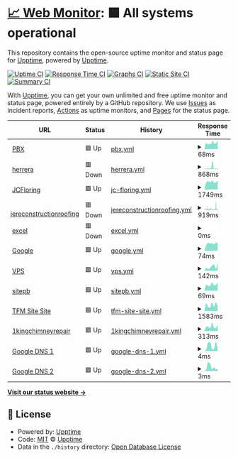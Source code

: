 # [📈 Web Monitor](https://topfloormarketing.net): <!--Web Monitor--> **🟩 All systems operational**

This repository contains the open-source uptime monitor and status page for [Upptime](https://upptime.js.org), powered by [Upptime](https://github.com/upptime/upptime).

[![Uptime CI](https://github.com/Careas/vps-monitor/workflows/Uptime%20CI/badge.svg)](https://github.com/Careas/vps-monitor/actions?query=workflow%3A%22Uptime+CI%22)
[![Response Time CI](https://github.com/Careas/vps-monitor/workflows/Response%20Time%20CI/badge.svg)](https://github.com/Careas/vps-monitor/actions?query=workflow%3A%22Response+Time+CI%22)
[![Graphs CI](https://github.com/Careas/vps-monitor/workflows/Graphs%20CI/badge.svg)](https://github.com/Careas/vps-monitor/actions?query=workflow%3A%22Graphs+CI%22)
[![Static Site CI](https://github.com/Careas/vps-monitor/workflows/Static%20Site%20CI/badge.svg)](https://github.com/Careas/vps-monitor/actions?query=workflow%3A%22Static+Site+CI%22)
[![Summary CI](https://github.com/Careas/vps-monitor/workflows/Summary%20CI/badge.svg)](https://github.com/Careas/vps-monitor/actions?query=workflow%3A%22Summary+CI%22)

With [Upptime](https://topfloormarketing.net), you can get your own unlimited and free uptime monitor and status page, powered entirely by a GitHub repository. We use [Issues](https://github.com/upptime/upptime/issues) as incident reports, [Actions](https://github.com/Careas/vps-monitor/actions) as uptime monitors, and [Pages](https://topfloormarketing.net) for the status page.

<!--start: status pages-->
<!-- This summary is generated by Upptime (https://github.com/upptime/upptime) -->
<!-- Do not edit this manually, your changes will be overwritten -->
<!-- prettier-ignore -->
| URL | Status | History | Response Time | Uptime |
| --- | ------ | ------- | ------------- | ------ |
| <img alt="" src="https://icons.duckduckgo.com/ip3/null.ico" height="13"> [PBX](190.181.131.163) | 🟩 Up | [pbx.yml](https://github.com/Careas/vps-monitor/commits/HEAD/history/pbx.yml) | <details><summary><img alt="Response time graph" src="./graphs/pbx/response-time-week.png" height="20"> 68ms</summary><br><a href="https://https://tfmpbx.app/history/pbx"><img alt="Response time 166" src="https://img.shields.io/endpoint?url=https%3A%2F%2Fraw.githubusercontent.com%2FCareas%2Fvps-monitor%2FHEAD%2Fapi%2Fpbx%2Fresponse-time.json"></a><br><a href="https://https://tfmpbx.app/history/pbx"><img alt="24-hour response time 0" src="https://img.shields.io/endpoint?url=https%3A%2F%2Fraw.githubusercontent.com%2FCareas%2Fvps-monitor%2FHEAD%2Fapi%2Fpbx%2Fresponse-time-day.json"></a><br><a href="https://https://tfmpbx.app/history/pbx"><img alt="7-day response time 68" src="https://img.shields.io/endpoint?url=https%3A%2F%2Fraw.githubusercontent.com%2FCareas%2Fvps-monitor%2FHEAD%2Fapi%2Fpbx%2Fresponse-time-week.json"></a><br><a href="https://https://tfmpbx.app/history/pbx"><img alt="30-day response time 78" src="https://img.shields.io/endpoint?url=https%3A%2F%2Fraw.githubusercontent.com%2FCareas%2Fvps-monitor%2FHEAD%2Fapi%2Fpbx%2Fresponse-time-month.json"></a><br><a href="https://https://tfmpbx.app/history/pbx"><img alt="1-year response time 98" src="https://img.shields.io/endpoint?url=https%3A%2F%2Fraw.githubusercontent.com%2FCareas%2Fvps-monitor%2FHEAD%2Fapi%2Fpbx%2Fresponse-time-year.json"></a></details> | <details><summary><a href="https://https://tfmpbx.app/history/pbx">100.00%</a></summary><a href="https://https://tfmpbx.app/history/pbx"><img alt="All-time uptime 96.44%" src="https://img.shields.io/endpoint?url=https%3A%2F%2Fraw.githubusercontent.com%2FCareas%2Fvps-monitor%2FHEAD%2Fapi%2Fpbx%2Fuptime.json"></a><br><a href="https://https://tfmpbx.app/history/pbx"><img alt="24-hour uptime 100.00%" src="https://img.shields.io/endpoint?url=https%3A%2F%2Fraw.githubusercontent.com%2FCareas%2Fvps-monitor%2FHEAD%2Fapi%2Fpbx%2Fuptime-day.json"></a><br><a href="https://https://tfmpbx.app/history/pbx"><img alt="7-day uptime 100.00%" src="https://img.shields.io/endpoint?url=https%3A%2F%2Fraw.githubusercontent.com%2FCareas%2Fvps-monitor%2FHEAD%2Fapi%2Fpbx%2Fuptime-week.json"></a><br><a href="https://https://tfmpbx.app/history/pbx"><img alt="30-day uptime 100.00%" src="https://img.shields.io/endpoint?url=https%3A%2F%2Fraw.githubusercontent.com%2FCareas%2Fvps-monitor%2FHEAD%2Fapi%2Fpbx%2Fuptime-month.json"></a><br><a href="https://https://tfmpbx.app/history/pbx"><img alt="1-year uptime 96.16%" src="https://img.shields.io/endpoint?url=https%3A%2F%2Fraw.githubusercontent.com%2FCareas%2Fvps-monitor%2FHEAD%2Fapi%2Fpbx%2Fuptime-year.json"></a></details>
| <img alt="" src="https://icons.duckduckgo.com/ip3/herreraconstructionandmorellc.com.ico" height="13"> [herrera](https://herreraconstructionandmorellc.com/) | 🟥 Down | [herrera.yml](https://github.com/Careas/vps-monitor/commits/HEAD/history/herrera.yml) | <details><summary><img alt="Response time graph" src="./graphs/herrera/response-time-week.png" height="20"> 868ms</summary><br><a href="https://https://tfmpbx.app/history/herrera"><img alt="Response time 348" src="https://img.shields.io/endpoint?url=https%3A%2F%2Fraw.githubusercontent.com%2FCareas%2Fvps-monitor%2FHEAD%2Fapi%2Fherrera%2Fresponse-time.json"></a><br><a href="https://https://tfmpbx.app/history/herrera"><img alt="24-hour response time 0" src="https://img.shields.io/endpoint?url=https%3A%2F%2Fraw.githubusercontent.com%2FCareas%2Fvps-monitor%2FHEAD%2Fapi%2Fherrera%2Fresponse-time-day.json"></a><br><a href="https://https://tfmpbx.app/history/herrera"><img alt="7-day response time 868" src="https://img.shields.io/endpoint?url=https%3A%2F%2Fraw.githubusercontent.com%2FCareas%2Fvps-monitor%2FHEAD%2Fapi%2Fherrera%2Fresponse-time-week.json"></a><br><a href="https://https://tfmpbx.app/history/herrera"><img alt="30-day response time 462" src="https://img.shields.io/endpoint?url=https%3A%2F%2Fraw.githubusercontent.com%2FCareas%2Fvps-monitor%2FHEAD%2Fapi%2Fherrera%2Fresponse-time-month.json"></a><br><a href="https://https://tfmpbx.app/history/herrera"><img alt="1-year response time 353" src="https://img.shields.io/endpoint?url=https%3A%2F%2Fraw.githubusercontent.com%2FCareas%2Fvps-monitor%2FHEAD%2Fapi%2Fherrera%2Fresponse-time-year.json"></a></details> | <details><summary><a href="https://https://tfmpbx.app/history/herrera">37.02%</a></summary><a href="https://https://tfmpbx.app/history/herrera"><img alt="All-time uptime 96.90%" src="https://img.shields.io/endpoint?url=https%3A%2F%2Fraw.githubusercontent.com%2FCareas%2Fvps-monitor%2FHEAD%2Fapi%2Fherrera%2Fuptime.json"></a><br><a href="https://https://tfmpbx.app/history/herrera"><img alt="24-hour uptime 0.00%" src="https://img.shields.io/endpoint?url=https%3A%2F%2Fraw.githubusercontent.com%2FCareas%2Fvps-monitor%2FHEAD%2Fapi%2Fherrera%2Fuptime-day.json"></a><br><a href="https://https://tfmpbx.app/history/herrera"><img alt="7-day uptime 37.02%" src="https://img.shields.io/endpoint?url=https%3A%2F%2Fraw.githubusercontent.com%2FCareas%2Fvps-monitor%2FHEAD%2Fapi%2Fherrera%2Fuptime-week.json"></a><br><a href="https://https://tfmpbx.app/history/herrera"><img alt="30-day uptime 83.55%" src="https://img.shields.io/endpoint?url=https%3A%2F%2Fraw.githubusercontent.com%2FCareas%2Fvps-monitor%2FHEAD%2Fapi%2Fherrera%2Fuptime-month.json"></a><br><a href="https://https://tfmpbx.app/history/herrera"><img alt="1-year uptime 97.45%" src="https://img.shields.io/endpoint?url=https%3A%2F%2Fraw.githubusercontent.com%2FCareas%2Fvps-monitor%2FHEAD%2Fapi%2Fherrera%2Fuptime-year.json"></a></details>
| <img alt="" src="https://icons.duckduckgo.com/ip3/null.ico" height="13"> [JCFloring](jcfloorandmorellc.com) | 🟩 Up | [jc-floring.yml](https://github.com/Careas/vps-monitor/commits/HEAD/history/jc-floring.yml) | <details><summary><img alt="Response time graph" src="./graphs/jc-floring/response-time-week.png" height="20"> 1749ms</summary><br><a href="https://https://tfmpbx.app/history/jc-floring"><img alt="Response time 1332" src="https://img.shields.io/endpoint?url=https%3A%2F%2Fraw.githubusercontent.com%2FCareas%2Fvps-monitor%2FHEAD%2Fapi%2Fjc-floring%2Fresponse-time.json"></a><br><a href="https://https://tfmpbx.app/history/jc-floring"><img alt="24-hour response time 0" src="https://img.shields.io/endpoint?url=https%3A%2F%2Fraw.githubusercontent.com%2FCareas%2Fvps-monitor%2FHEAD%2Fapi%2Fjc-floring%2Fresponse-time-day.json"></a><br><a href="https://https://tfmpbx.app/history/jc-floring"><img alt="7-day response time 1749" src="https://img.shields.io/endpoint?url=https%3A%2F%2Fraw.githubusercontent.com%2FCareas%2Fvps-monitor%2FHEAD%2Fapi%2Fjc-floring%2Fresponse-time-week.json"></a><br><a href="https://https://tfmpbx.app/history/jc-floring"><img alt="30-day response time 1446" src="https://img.shields.io/endpoint?url=https%3A%2F%2Fraw.githubusercontent.com%2FCareas%2Fvps-monitor%2FHEAD%2Fapi%2Fjc-floring%2Fresponse-time-month.json"></a><br><a href="https://https://tfmpbx.app/history/jc-floring"><img alt="1-year response time 1324" src="https://img.shields.io/endpoint?url=https%3A%2F%2Fraw.githubusercontent.com%2FCareas%2Fvps-monitor%2FHEAD%2Fapi%2Fjc-floring%2Fresponse-time-year.json"></a></details> | <details><summary><a href="https://https://tfmpbx.app/history/jc-floring">100.00%</a></summary><a href="https://https://tfmpbx.app/history/jc-floring"><img alt="All-time uptime 99.58%" src="https://img.shields.io/endpoint?url=https%3A%2F%2Fraw.githubusercontent.com%2FCareas%2Fvps-monitor%2FHEAD%2Fapi%2Fjc-floring%2Fuptime.json"></a><br><a href="https://https://tfmpbx.app/history/jc-floring"><img alt="24-hour uptime 100.00%" src="https://img.shields.io/endpoint?url=https%3A%2F%2Fraw.githubusercontent.com%2FCareas%2Fvps-monitor%2FHEAD%2Fapi%2Fjc-floring%2Fuptime-day.json"></a><br><a href="https://https://tfmpbx.app/history/jc-floring"><img alt="7-day uptime 100.00%" src="https://img.shields.io/endpoint?url=https%3A%2F%2Fraw.githubusercontent.com%2FCareas%2Fvps-monitor%2FHEAD%2Fapi%2Fjc-floring%2Fuptime-week.json"></a><br><a href="https://https://tfmpbx.app/history/jc-floring"><img alt="30-day uptime 98.04%" src="https://img.shields.io/endpoint?url=https%3A%2F%2Fraw.githubusercontent.com%2FCareas%2Fvps-monitor%2FHEAD%2Fapi%2Fjc-floring%2Fuptime-month.json"></a><br><a href="https://https://tfmpbx.app/history/jc-floring"><img alt="1-year uptime 99.84%" src="https://img.shields.io/endpoint?url=https%3A%2F%2Fraw.githubusercontent.com%2FCareas%2Fvps-monitor%2FHEAD%2Fapi%2Fjc-floring%2Fuptime-year.json"></a></details>
| <img alt="" src="https://icons.duckduckgo.com/ip3/null.ico" height="13"> [jereconstructionroofing](jereconstructionroofing.com) | 🟥 Down | [jereconstructionroofing.yml](https://github.com/Careas/vps-monitor/commits/HEAD/history/jereconstructionroofing.yml) | <details><summary><img alt="Response time graph" src="./graphs/jereconstructionroofing/response-time-week.png" height="20"> 919ms</summary><br><a href="https://https://tfmpbx.app/history/jereconstructionroofing"><img alt="Response time 3127" src="https://img.shields.io/endpoint?url=https%3A%2F%2Fraw.githubusercontent.com%2FCareas%2Fvps-monitor%2FHEAD%2Fapi%2Fjereconstructionroofing%2Fresponse-time.json"></a><br><a href="https://https://tfmpbx.app/history/jereconstructionroofing"><img alt="24-hour response time 852" src="https://img.shields.io/endpoint?url=https%3A%2F%2Fraw.githubusercontent.com%2FCareas%2Fvps-monitor%2FHEAD%2Fapi%2Fjereconstructionroofing%2Fresponse-time-day.json"></a><br><a href="https://https://tfmpbx.app/history/jereconstructionroofing"><img alt="7-day response time 919" src="https://img.shields.io/endpoint?url=https%3A%2F%2Fraw.githubusercontent.com%2FCareas%2Fvps-monitor%2FHEAD%2Fapi%2Fjereconstructionroofing%2Fresponse-time-week.json"></a><br><a href="https://https://tfmpbx.app/history/jereconstructionroofing"><img alt="30-day response time 830" src="https://img.shields.io/endpoint?url=https%3A%2F%2Fraw.githubusercontent.com%2FCareas%2Fvps-monitor%2FHEAD%2Fapi%2Fjereconstructionroofing%2Fresponse-time-month.json"></a><br><a href="https://https://tfmpbx.app/history/jereconstructionroofing"><img alt="1-year response time 3199" src="https://img.shields.io/endpoint?url=https%3A%2F%2Fraw.githubusercontent.com%2FCareas%2Fvps-monitor%2FHEAD%2Fapi%2Fjereconstructionroofing%2Fresponse-time-year.json"></a></details> | <details><summary><a href="https://https://tfmpbx.app/history/jereconstructionroofing">68.08%</a></summary><a href="https://https://tfmpbx.app/history/jereconstructionroofing"><img alt="All-time uptime 99.44%" src="https://img.shields.io/endpoint?url=https%3A%2F%2Fraw.githubusercontent.com%2FCareas%2Fvps-monitor%2FHEAD%2Fapi%2Fjereconstructionroofing%2Fuptime.json"></a><br><a href="https://https://tfmpbx.app/history/jereconstructionroofing"><img alt="24-hour uptime 60.52%" src="https://img.shields.io/endpoint?url=https%3A%2F%2Fraw.githubusercontent.com%2FCareas%2Fvps-monitor%2FHEAD%2Fapi%2Fjereconstructionroofing%2Fuptime-day.json"></a><br><a href="https://https://tfmpbx.app/history/jereconstructionroofing"><img alt="7-day uptime 68.08%" src="https://img.shields.io/endpoint?url=https%3A%2F%2Fraw.githubusercontent.com%2FCareas%2Fvps-monitor%2FHEAD%2Fapi%2Fjereconstructionroofing%2Fuptime-week.json"></a><br><a href="https://https://tfmpbx.app/history/jereconstructionroofing"><img alt="30-day uptime 92.66%" src="https://img.shields.io/endpoint?url=https%3A%2F%2Fraw.githubusercontent.com%2FCareas%2Fvps-monitor%2FHEAD%2Fapi%2Fjereconstructionroofing%2Fuptime-month.json"></a><br><a href="https://https://tfmpbx.app/history/jereconstructionroofing"><img alt="1-year uptime 99.39%" src="https://img.shields.io/endpoint?url=https%3A%2F%2Fraw.githubusercontent.com%2FCareas%2Fvps-monitor%2FHEAD%2Fapi%2Fjereconstructionroofing%2Fuptime-year.json"></a></details>
| <img alt="" src="https://icons.duckduckgo.com/ip3/excelseguros.bytfm.com.ico" height="13"> [excel](https://excelseguros.bytfm.com) | 🟥 Down | [excel.yml](https://github.com/Careas/vps-monitor/commits/HEAD/history/excel.yml) | <details><summary><img alt="Response time graph" src="./graphs/excel/response-time-week.png" height="20"> 0ms</summary><br><a href="https://https://tfmpbx.app/history/excel"><img alt="Response time 847" src="https://img.shields.io/endpoint?url=https%3A%2F%2Fraw.githubusercontent.com%2FCareas%2Fvps-monitor%2FHEAD%2Fapi%2Fexcel%2Fresponse-time.json"></a><br><a href="https://https://tfmpbx.app/history/excel"><img alt="24-hour response time 0" src="https://img.shields.io/endpoint?url=https%3A%2F%2Fraw.githubusercontent.com%2FCareas%2Fvps-monitor%2FHEAD%2Fapi%2Fexcel%2Fresponse-time-day.json"></a><br><a href="https://https://tfmpbx.app/history/excel"><img alt="7-day response time 0" src="https://img.shields.io/endpoint?url=https%3A%2F%2Fraw.githubusercontent.com%2FCareas%2Fvps-monitor%2FHEAD%2Fapi%2Fexcel%2Fresponse-time-week.json"></a><br><a href="https://https://tfmpbx.app/history/excel"><img alt="30-day response time 0" src="https://img.shields.io/endpoint?url=https%3A%2F%2Fraw.githubusercontent.com%2FCareas%2Fvps-monitor%2FHEAD%2Fapi%2Fexcel%2Fresponse-time-month.json"></a><br><a href="https://https://tfmpbx.app/history/excel"><img alt="1-year response time 347" src="https://img.shields.io/endpoint?url=https%3A%2F%2Fraw.githubusercontent.com%2FCareas%2Fvps-monitor%2FHEAD%2Fapi%2Fexcel%2Fresponse-time-year.json"></a></details> | <details><summary><a href="https://https://tfmpbx.app/history/excel">0.00%</a></summary><a href="https://https://tfmpbx.app/history/excel"><img alt="All-time uptime 10.46%" src="https://img.shields.io/endpoint?url=https%3A%2F%2Fraw.githubusercontent.com%2FCareas%2Fvps-monitor%2FHEAD%2Fapi%2Fexcel%2Fuptime.json"></a><br><a href="https://https://tfmpbx.app/history/excel"><img alt="24-hour uptime 0.00%" src="https://img.shields.io/endpoint?url=https%3A%2F%2Fraw.githubusercontent.com%2FCareas%2Fvps-monitor%2FHEAD%2Fapi%2Fexcel%2Fuptime-day.json"></a><br><a href="https://https://tfmpbx.app/history/excel"><img alt="7-day uptime 0.00%" src="https://img.shields.io/endpoint?url=https%3A%2F%2Fraw.githubusercontent.com%2FCareas%2Fvps-monitor%2FHEAD%2Fapi%2Fexcel%2Fuptime-week.json"></a><br><a href="https://https://tfmpbx.app/history/excel"><img alt="30-day uptime 1.38%" src="https://img.shields.io/endpoint?url=https%3A%2F%2Fraw.githubusercontent.com%2FCareas%2Fvps-monitor%2FHEAD%2Fapi%2Fexcel%2Fuptime-month.json"></a><br><a href="https://https://tfmpbx.app/history/excel"><img alt="1-year uptime 3.51%" src="https://img.shields.io/endpoint?url=https%3A%2F%2Fraw.githubusercontent.com%2FCareas%2Fvps-monitor%2FHEAD%2Fapi%2Fexcel%2Fuptime-year.json"></a></details>
| <img alt="" src="https://icons.duckduckgo.com/ip3/www.google.com.ico" height="13"> [Google](https://www.google.com) | 🟩 Up | [google.yml](https://github.com/Careas/vps-monitor/commits/HEAD/history/google.yml) | <details><summary><img alt="Response time graph" src="./graphs/google/response-time-week.png" height="20"> 74ms</summary><br><a href="https://https://tfmpbx.app/history/google"><img alt="Response time 113" src="https://img.shields.io/endpoint?url=https%3A%2F%2Fraw.githubusercontent.com%2FCareas%2Fvps-monitor%2FHEAD%2Fapi%2Fgoogle%2Fresponse-time.json"></a><br><a href="https://https://tfmpbx.app/history/google"><img alt="24-hour response time 0" src="https://img.shields.io/endpoint?url=https%3A%2F%2Fraw.githubusercontent.com%2FCareas%2Fvps-monitor%2FHEAD%2Fapi%2Fgoogle%2Fresponse-time-day.json"></a><br><a href="https://https://tfmpbx.app/history/google"><img alt="7-day response time 74" src="https://img.shields.io/endpoint?url=https%3A%2F%2Fraw.githubusercontent.com%2FCareas%2Fvps-monitor%2FHEAD%2Fapi%2Fgoogle%2Fresponse-time-week.json"></a><br><a href="https://https://tfmpbx.app/history/google"><img alt="30-day response time 79" src="https://img.shields.io/endpoint?url=https%3A%2F%2Fraw.githubusercontent.com%2FCareas%2Fvps-monitor%2FHEAD%2Fapi%2Fgoogle%2Fresponse-time-month.json"></a><br><a href="https://https://tfmpbx.app/history/google"><img alt="1-year response time 111" src="https://img.shields.io/endpoint?url=https%3A%2F%2Fraw.githubusercontent.com%2FCareas%2Fvps-monitor%2FHEAD%2Fapi%2Fgoogle%2Fresponse-time-year.json"></a></details> | <details><summary><a href="https://https://tfmpbx.app/history/google">100.00%</a></summary><a href="https://https://tfmpbx.app/history/google"><img alt="All-time uptime 100.00%" src="https://img.shields.io/endpoint?url=https%3A%2F%2Fraw.githubusercontent.com%2FCareas%2Fvps-monitor%2FHEAD%2Fapi%2Fgoogle%2Fuptime.json"></a><br><a href="https://https://tfmpbx.app/history/google"><img alt="24-hour uptime 100.00%" src="https://img.shields.io/endpoint?url=https%3A%2F%2Fraw.githubusercontent.com%2FCareas%2Fvps-monitor%2FHEAD%2Fapi%2Fgoogle%2Fuptime-day.json"></a><br><a href="https://https://tfmpbx.app/history/google"><img alt="7-day uptime 100.00%" src="https://img.shields.io/endpoint?url=https%3A%2F%2Fraw.githubusercontent.com%2FCareas%2Fvps-monitor%2FHEAD%2Fapi%2Fgoogle%2Fuptime-week.json"></a><br><a href="https://https://tfmpbx.app/history/google"><img alt="30-day uptime 100.00%" src="https://img.shields.io/endpoint?url=https%3A%2F%2Fraw.githubusercontent.com%2FCareas%2Fvps-monitor%2FHEAD%2Fapi%2Fgoogle%2Fuptime-month.json"></a><br><a href="https://https://tfmpbx.app/history/google"><img alt="1-year uptime 99.99%" src="https://img.shields.io/endpoint?url=https%3A%2F%2Fraw.githubusercontent.com%2FCareas%2Fvps-monitor%2FHEAD%2Fapi%2Fgoogle%2Fuptime-year.json"></a></details>
| <img alt="" src="https://icons.duckduckgo.com/ip3/null.ico" height="13"> [VPS](io.topfloormarketing.net) | 🟩 Up | [vps.yml](https://github.com/Careas/vps-monitor/commits/HEAD/history/vps.yml) | <details><summary><img alt="Response time graph" src="./graphs/vps/response-time-week.png" height="20"> 142ms</summary><br><a href="https://https://tfmpbx.app/history/vps"><img alt="Response time 134" src="https://img.shields.io/endpoint?url=https%3A%2F%2Fraw.githubusercontent.com%2FCareas%2Fvps-monitor%2FHEAD%2Fapi%2Fvps%2Fresponse-time.json"></a><br><a href="https://https://tfmpbx.app/history/vps"><img alt="24-hour response time 0" src="https://img.shields.io/endpoint?url=https%3A%2F%2Fraw.githubusercontent.com%2FCareas%2Fvps-monitor%2FHEAD%2Fapi%2Fvps%2Fresponse-time-day.json"></a><br><a href="https://https://tfmpbx.app/history/vps"><img alt="7-day response time 142" src="https://img.shields.io/endpoint?url=https%3A%2F%2Fraw.githubusercontent.com%2FCareas%2Fvps-monitor%2FHEAD%2Fapi%2Fvps%2Fresponse-time-week.json"></a><br><a href="https://https://tfmpbx.app/history/vps"><img alt="30-day response time 132" src="https://img.shields.io/endpoint?url=https%3A%2F%2Fraw.githubusercontent.com%2FCareas%2Fvps-monitor%2FHEAD%2Fapi%2Fvps%2Fresponse-time-month.json"></a><br><a href="https://https://tfmpbx.app/history/vps"><img alt="1-year response time 129" src="https://img.shields.io/endpoint?url=https%3A%2F%2Fraw.githubusercontent.com%2FCareas%2Fvps-monitor%2FHEAD%2Fapi%2Fvps%2Fresponse-time-year.json"></a></details> | <details><summary><a href="https://https://tfmpbx.app/history/vps">100.00%</a></summary><a href="https://https://tfmpbx.app/history/vps"><img alt="All-time uptime 99.85%" src="https://img.shields.io/endpoint?url=https%3A%2F%2Fraw.githubusercontent.com%2FCareas%2Fvps-monitor%2FHEAD%2Fapi%2Fvps%2Fuptime.json"></a><br><a href="https://https://tfmpbx.app/history/vps"><img alt="24-hour uptime 100.00%" src="https://img.shields.io/endpoint?url=https%3A%2F%2Fraw.githubusercontent.com%2FCareas%2Fvps-monitor%2FHEAD%2Fapi%2Fvps%2Fuptime-day.json"></a><br><a href="https://https://tfmpbx.app/history/vps"><img alt="7-day uptime 100.00%" src="https://img.shields.io/endpoint?url=https%3A%2F%2Fraw.githubusercontent.com%2FCareas%2Fvps-monitor%2FHEAD%2Fapi%2Fvps%2Fuptime-week.json"></a><br><a href="https://https://tfmpbx.app/history/vps"><img alt="30-day uptime 98.02%" src="https://img.shields.io/endpoint?url=https%3A%2F%2Fraw.githubusercontent.com%2FCareas%2Fvps-monitor%2FHEAD%2Fapi%2Fvps%2Fuptime-month.json"></a><br><a href="https://https://tfmpbx.app/history/vps"><img alt="1-year uptime 99.83%" src="https://img.shields.io/endpoint?url=https%3A%2F%2Fraw.githubusercontent.com%2FCareas%2Fvps-monitor%2FHEAD%2Fapi%2Fvps%2Fuptime-year.json"></a></details>
| <img alt="" src="https://icons.duckduckgo.com/ip3/null.ico" height="13"> [sitepb](190.181.131.163) | 🟩 Up | [sitepb.yml](https://github.com/Careas/vps-monitor/commits/HEAD/history/sitepb.yml) | <details><summary><img alt="Response time graph" src="./graphs/sitepb/response-time-week.png" height="20"> 69ms</summary><br><a href="https://https://tfmpbx.app/history/sitepb"><img alt="Response time 96" src="https://img.shields.io/endpoint?url=https%3A%2F%2Fraw.githubusercontent.com%2FCareas%2Fvps-monitor%2FHEAD%2Fapi%2Fsitepb%2Fresponse-time.json"></a><br><a href="https://https://tfmpbx.app/history/sitepb"><img alt="24-hour response time 0" src="https://img.shields.io/endpoint?url=https%3A%2F%2Fraw.githubusercontent.com%2FCareas%2Fvps-monitor%2FHEAD%2Fapi%2Fsitepb%2Fresponse-time-day.json"></a><br><a href="https://https://tfmpbx.app/history/sitepb"><img alt="7-day response time 69" src="https://img.shields.io/endpoint?url=https%3A%2F%2Fraw.githubusercontent.com%2FCareas%2Fvps-monitor%2FHEAD%2Fapi%2Fsitepb%2Fresponse-time-week.json"></a><br><a href="https://https://tfmpbx.app/history/sitepb"><img alt="30-day response time 78" src="https://img.shields.io/endpoint?url=https%3A%2F%2Fraw.githubusercontent.com%2FCareas%2Fvps-monitor%2FHEAD%2Fapi%2Fsitepb%2Fresponse-time-month.json"></a><br><a href="https://https://tfmpbx.app/history/sitepb"><img alt="1-year response time 96" src="https://img.shields.io/endpoint?url=https%3A%2F%2Fraw.githubusercontent.com%2FCareas%2Fvps-monitor%2FHEAD%2Fapi%2Fsitepb%2Fresponse-time-year.json"></a></details> | <details><summary><a href="https://https://tfmpbx.app/history/sitepb">100.00%</a></summary><a href="https://https://tfmpbx.app/history/sitepb"><img alt="All-time uptime 96.58%" src="https://img.shields.io/endpoint?url=https%3A%2F%2Fraw.githubusercontent.com%2FCareas%2Fvps-monitor%2FHEAD%2Fapi%2Fsitepb%2Fuptime.json"></a><br><a href="https://https://tfmpbx.app/history/sitepb"><img alt="24-hour uptime 100.00%" src="https://img.shields.io/endpoint?url=https%3A%2F%2Fraw.githubusercontent.com%2FCareas%2Fvps-monitor%2FHEAD%2Fapi%2Fsitepb%2Fuptime-day.json"></a><br><a href="https://https://tfmpbx.app/history/sitepb"><img alt="7-day uptime 100.00%" src="https://img.shields.io/endpoint?url=https%3A%2F%2Fraw.githubusercontent.com%2FCareas%2Fvps-monitor%2FHEAD%2Fapi%2Fsitepb%2Fuptime-week.json"></a><br><a href="https://https://tfmpbx.app/history/sitepb"><img alt="30-day uptime 100.00%" src="https://img.shields.io/endpoint?url=https%3A%2F%2Fraw.githubusercontent.com%2FCareas%2Fvps-monitor%2FHEAD%2Fapi%2Fsitepb%2Fuptime-month.json"></a><br><a href="https://https://tfmpbx.app/history/sitepb"><img alt="1-year uptime 96.18%" src="https://img.shields.io/endpoint?url=https%3A%2F%2Fraw.githubusercontent.com%2FCareas%2Fvps-monitor%2FHEAD%2Fapi%2Fsitepb%2Fuptime-year.json"></a></details>
| <img alt="" src="https://icons.duckduckgo.com/ip3/topfloormarketing.net.ico" height="13"> [TFM Site Site](https://topfloormarketing.net) | 🟩 Up | [tfm-site-site.yml](https://github.com/Careas/vps-monitor/commits/HEAD/history/tfm-site-site.yml) | <details><summary><img alt="Response time graph" src="./graphs/tfm-site-site/response-time-week.png" height="20"> 1583ms</summary><br><a href="https://https://tfmpbx.app/history/tfm-site-site"><img alt="Response time 861" src="https://img.shields.io/endpoint?url=https%3A%2F%2Fraw.githubusercontent.com%2FCareas%2Fvps-monitor%2FHEAD%2Fapi%2Ftfm-site-site%2Fresponse-time.json"></a><br><a href="https://https://tfmpbx.app/history/tfm-site-site"><img alt="24-hour response time 0" src="https://img.shields.io/endpoint?url=https%3A%2F%2Fraw.githubusercontent.com%2FCareas%2Fvps-monitor%2FHEAD%2Fapi%2Ftfm-site-site%2Fresponse-time-day.json"></a><br><a href="https://https://tfmpbx.app/history/tfm-site-site"><img alt="7-day response time 1583" src="https://img.shields.io/endpoint?url=https%3A%2F%2Fraw.githubusercontent.com%2FCareas%2Fvps-monitor%2FHEAD%2Fapi%2Ftfm-site-site%2Fresponse-time-week.json"></a><br><a href="https://https://tfmpbx.app/history/tfm-site-site"><img alt="30-day response time 1526" src="https://img.shields.io/endpoint?url=https%3A%2F%2Fraw.githubusercontent.com%2FCareas%2Fvps-monitor%2FHEAD%2Fapi%2Ftfm-site-site%2Fresponse-time-month.json"></a><br><a href="https://https://tfmpbx.app/history/tfm-site-site"><img alt="1-year response time 448" src="https://img.shields.io/endpoint?url=https%3A%2F%2Fraw.githubusercontent.com%2FCareas%2Fvps-monitor%2FHEAD%2Fapi%2Ftfm-site-site%2Fresponse-time-year.json"></a></details> | <details><summary><a href="https://https://tfmpbx.app/history/tfm-site-site">100.00%</a></summary><a href="https://https://tfmpbx.app/history/tfm-site-site"><img alt="All-time uptime 99.89%" src="https://img.shields.io/endpoint?url=https%3A%2F%2Fraw.githubusercontent.com%2FCareas%2Fvps-monitor%2FHEAD%2Fapi%2Ftfm-site-site%2Fuptime.json"></a><br><a href="https://https://tfmpbx.app/history/tfm-site-site"><img alt="24-hour uptime 100.00%" src="https://img.shields.io/endpoint?url=https%3A%2F%2Fraw.githubusercontent.com%2FCareas%2Fvps-monitor%2FHEAD%2Fapi%2Ftfm-site-site%2Fuptime-day.json"></a><br><a href="https://https://tfmpbx.app/history/tfm-site-site"><img alt="7-day uptime 100.00%" src="https://img.shields.io/endpoint?url=https%3A%2F%2Fraw.githubusercontent.com%2FCareas%2Fvps-monitor%2FHEAD%2Fapi%2Ftfm-site-site%2Fuptime-week.json"></a><br><a href="https://https://tfmpbx.app/history/tfm-site-site"><img alt="30-day uptime 98.65%" src="https://img.shields.io/endpoint?url=https%3A%2F%2Fraw.githubusercontent.com%2FCareas%2Fvps-monitor%2FHEAD%2Fapi%2Ftfm-site-site%2Fuptime-month.json"></a><br><a href="https://https://tfmpbx.app/history/tfm-site-site"><img alt="1-year uptime 99.88%" src="https://img.shields.io/endpoint?url=https%3A%2F%2Fraw.githubusercontent.com%2FCareas%2Fvps-monitor%2FHEAD%2Fapi%2Ftfm-site-site%2Fuptime-year.json"></a></details>
| <img alt="" src="https://icons.duckduckgo.com/ip3/1kingchimneyrepair.com.ico" height="13"> [1kingchimneyrepair](https://1kingchimneyrepair.com) | 🟩 Up | [1kingchimneyrepair.yml](https://github.com/Careas/vps-monitor/commits/HEAD/history/1kingchimneyrepair.yml) | <details><summary><img alt="Response time graph" src="./graphs/1kingchimneyrepair/response-time-week.png" height="20"> 313ms</summary><br><a href="https://https://tfmpbx.app/history/1kingchimneyrepair"><img alt="Response time 618" src="https://img.shields.io/endpoint?url=https%3A%2F%2Fraw.githubusercontent.com%2FCareas%2Fvps-monitor%2FHEAD%2Fapi%2F1kingchimneyrepair%2Fresponse-time.json"></a><br><a href="https://https://tfmpbx.app/history/1kingchimneyrepair"><img alt="24-hour response time 0" src="https://img.shields.io/endpoint?url=https%3A%2F%2Fraw.githubusercontent.com%2FCareas%2Fvps-monitor%2FHEAD%2Fapi%2F1kingchimneyrepair%2Fresponse-time-day.json"></a><br><a href="https://https://tfmpbx.app/history/1kingchimneyrepair"><img alt="7-day response time 313" src="https://img.shields.io/endpoint?url=https%3A%2F%2Fraw.githubusercontent.com%2FCareas%2Fvps-monitor%2FHEAD%2Fapi%2F1kingchimneyrepair%2Fresponse-time-week.json"></a><br><a href="https://https://tfmpbx.app/history/1kingchimneyrepair"><img alt="30-day response time 325" src="https://img.shields.io/endpoint?url=https%3A%2F%2Fraw.githubusercontent.com%2FCareas%2Fvps-monitor%2FHEAD%2Fapi%2F1kingchimneyrepair%2Fresponse-time-month.json"></a><br><a href="https://https://tfmpbx.app/history/1kingchimneyrepair"><img alt="1-year response time 669" src="https://img.shields.io/endpoint?url=https%3A%2F%2Fraw.githubusercontent.com%2FCareas%2Fvps-monitor%2FHEAD%2Fapi%2F1kingchimneyrepair%2Fresponse-time-year.json"></a></details> | <details><summary><a href="https://https://tfmpbx.app/history/1kingchimneyrepair">100.00%</a></summary><a href="https://https://tfmpbx.app/history/1kingchimneyrepair"><img alt="All-time uptime 99.84%" src="https://img.shields.io/endpoint?url=https%3A%2F%2Fraw.githubusercontent.com%2FCareas%2Fvps-monitor%2FHEAD%2Fapi%2F1kingchimneyrepair%2Fuptime.json"></a><br><a href="https://https://tfmpbx.app/history/1kingchimneyrepair"><img alt="24-hour uptime 100.00%" src="https://img.shields.io/endpoint?url=https%3A%2F%2Fraw.githubusercontent.com%2FCareas%2Fvps-monitor%2FHEAD%2Fapi%2F1kingchimneyrepair%2Fuptime-day.json"></a><br><a href="https://https://tfmpbx.app/history/1kingchimneyrepair"><img alt="7-day uptime 100.00%" src="https://img.shields.io/endpoint?url=https%3A%2F%2Fraw.githubusercontent.com%2FCareas%2Fvps-monitor%2FHEAD%2Fapi%2F1kingchimneyrepair%2Fuptime-week.json"></a><br><a href="https://https://tfmpbx.app/history/1kingchimneyrepair"><img alt="30-day uptime 98.04%" src="https://img.shields.io/endpoint?url=https%3A%2F%2Fraw.githubusercontent.com%2FCareas%2Fvps-monitor%2FHEAD%2Fapi%2F1kingchimneyrepair%2Fuptime-month.json"></a><br><a href="https://https://tfmpbx.app/history/1kingchimneyrepair"><img alt="1-year uptime 99.83%" src="https://img.shields.io/endpoint?url=https%3A%2F%2Fraw.githubusercontent.com%2FCareas%2Fvps-monitor%2FHEAD%2Fapi%2F1kingchimneyrepair%2Fuptime-year.json"></a></details>
| <img alt="" src="https://icons.duckduckgo.com/ip3/null.ico" height="13"> [Google DNS 1](8.8.8.8) | 🟩 Up | [google-dns-1.yml](https://github.com/Careas/vps-monitor/commits/HEAD/history/google-dns-1.yml) | <details><summary><img alt="Response time graph" src="./graphs/google-dns-1/response-time-week.png" height="20"> 4ms</summary><br><a href="https://https://tfmpbx.app/history/google-dns-1"><img alt="Response time 8" src="https://img.shields.io/endpoint?url=https%3A%2F%2Fraw.githubusercontent.com%2FCareas%2Fvps-monitor%2FHEAD%2Fapi%2Fgoogle-dns-1%2Fresponse-time.json"></a><br><a href="https://https://tfmpbx.app/history/google-dns-1"><img alt="24-hour response time 0" src="https://img.shields.io/endpoint?url=https%3A%2F%2Fraw.githubusercontent.com%2FCareas%2Fvps-monitor%2FHEAD%2Fapi%2Fgoogle-dns-1%2Fresponse-time-day.json"></a><br><a href="https://https://tfmpbx.app/history/google-dns-1"><img alt="7-day response time 4" src="https://img.shields.io/endpoint?url=https%3A%2F%2Fraw.githubusercontent.com%2FCareas%2Fvps-monitor%2FHEAD%2Fapi%2Fgoogle-dns-1%2Fresponse-time-week.json"></a><br><a href="https://https://tfmpbx.app/history/google-dns-1"><img alt="30-day response time 4" src="https://img.shields.io/endpoint?url=https%3A%2F%2Fraw.githubusercontent.com%2FCareas%2Fvps-monitor%2FHEAD%2Fapi%2Fgoogle-dns-1%2Fresponse-time-month.json"></a><br><a href="https://https://tfmpbx.app/history/google-dns-1"><img alt="1-year response time 6" src="https://img.shields.io/endpoint?url=https%3A%2F%2Fraw.githubusercontent.com%2FCareas%2Fvps-monitor%2FHEAD%2Fapi%2Fgoogle-dns-1%2Fresponse-time-year.json"></a></details> | <details><summary><a href="https://https://tfmpbx.app/history/google-dns-1">100.00%</a></summary><a href="https://https://tfmpbx.app/history/google-dns-1"><img alt="All-time uptime 99.52%" src="https://img.shields.io/endpoint?url=https%3A%2F%2Fraw.githubusercontent.com%2FCareas%2Fvps-monitor%2FHEAD%2Fapi%2Fgoogle-dns-1%2Fuptime.json"></a><br><a href="https://https://tfmpbx.app/history/google-dns-1"><img alt="24-hour uptime 100.00%" src="https://img.shields.io/endpoint?url=https%3A%2F%2Fraw.githubusercontent.com%2FCareas%2Fvps-monitor%2FHEAD%2Fapi%2Fgoogle-dns-1%2Fuptime-day.json"></a><br><a href="https://https://tfmpbx.app/history/google-dns-1"><img alt="7-day uptime 100.00%" src="https://img.shields.io/endpoint?url=https%3A%2F%2Fraw.githubusercontent.com%2FCareas%2Fvps-monitor%2FHEAD%2Fapi%2Fgoogle-dns-1%2Fuptime-week.json"></a><br><a href="https://https://tfmpbx.app/history/google-dns-1"><img alt="30-day uptime 100.00%" src="https://img.shields.io/endpoint?url=https%3A%2F%2Fraw.githubusercontent.com%2FCareas%2Fvps-monitor%2FHEAD%2Fapi%2Fgoogle-dns-1%2Fuptime-month.json"></a><br><a href="https://https://tfmpbx.app/history/google-dns-1"><img alt="1-year uptime 99.46%" src="https://img.shields.io/endpoint?url=https%3A%2F%2Fraw.githubusercontent.com%2FCareas%2Fvps-monitor%2FHEAD%2Fapi%2Fgoogle-dns-1%2Fuptime-year.json"></a></details>
| <img alt="" src="https://icons.duckduckgo.com/ip3/null.ico" height="13"> [Google DNS 2](8.8.4.4) | 🟩 Up | [google-dns-2.yml](https://github.com/Careas/vps-monitor/commits/HEAD/history/google-dns-2.yml) | <details><summary><img alt="Response time graph" src="./graphs/google-dns-2/response-time-week.png" height="20"> 3ms</summary><br><a href="https://https://tfmpbx.app/history/google-dns-2"><img alt="Response time 7" src="https://img.shields.io/endpoint?url=https%3A%2F%2Fraw.githubusercontent.com%2FCareas%2Fvps-monitor%2FHEAD%2Fapi%2Fgoogle-dns-2%2Fresponse-time.json"></a><br><a href="https://https://tfmpbx.app/history/google-dns-2"><img alt="24-hour response time 0" src="https://img.shields.io/endpoint?url=https%3A%2F%2Fraw.githubusercontent.com%2FCareas%2Fvps-monitor%2FHEAD%2Fapi%2Fgoogle-dns-2%2Fresponse-time-day.json"></a><br><a href="https://https://tfmpbx.app/history/google-dns-2"><img alt="7-day response time 3" src="https://img.shields.io/endpoint?url=https%3A%2F%2Fraw.githubusercontent.com%2FCareas%2Fvps-monitor%2FHEAD%2Fapi%2Fgoogle-dns-2%2Fresponse-time-week.json"></a><br><a href="https://https://tfmpbx.app/history/google-dns-2"><img alt="30-day response time 3" src="https://img.shields.io/endpoint?url=https%3A%2F%2Fraw.githubusercontent.com%2FCareas%2Fvps-monitor%2FHEAD%2Fapi%2Fgoogle-dns-2%2Fresponse-time-month.json"></a><br><a href="https://https://tfmpbx.app/history/google-dns-2"><img alt="1-year response time 5" src="https://img.shields.io/endpoint?url=https%3A%2F%2Fraw.githubusercontent.com%2FCareas%2Fvps-monitor%2FHEAD%2Fapi%2Fgoogle-dns-2%2Fresponse-time-year.json"></a></details> | <details><summary><a href="https://https://tfmpbx.app/history/google-dns-2">100.00%</a></summary><a href="https://https://tfmpbx.app/history/google-dns-2"><img alt="All-time uptime 99.52%" src="https://img.shields.io/endpoint?url=https%3A%2F%2Fraw.githubusercontent.com%2FCareas%2Fvps-monitor%2FHEAD%2Fapi%2Fgoogle-dns-2%2Fuptime.json"></a><br><a href="https://https://tfmpbx.app/history/google-dns-2"><img alt="24-hour uptime 100.00%" src="https://img.shields.io/endpoint?url=https%3A%2F%2Fraw.githubusercontent.com%2FCareas%2Fvps-monitor%2FHEAD%2Fapi%2Fgoogle-dns-2%2Fuptime-day.json"></a><br><a href="https://https://tfmpbx.app/history/google-dns-2"><img alt="7-day uptime 100.00%" src="https://img.shields.io/endpoint?url=https%3A%2F%2Fraw.githubusercontent.com%2FCareas%2Fvps-monitor%2FHEAD%2Fapi%2Fgoogle-dns-2%2Fuptime-week.json"></a><br><a href="https://https://tfmpbx.app/history/google-dns-2"><img alt="30-day uptime 100.00%" src="https://img.shields.io/endpoint?url=https%3A%2F%2Fraw.githubusercontent.com%2FCareas%2Fvps-monitor%2FHEAD%2Fapi%2Fgoogle-dns-2%2Fuptime-month.json"></a><br><a href="https://https://tfmpbx.app/history/google-dns-2"><img alt="1-year uptime 99.46%" src="https://img.shields.io/endpoint?url=https%3A%2F%2Fraw.githubusercontent.com%2FCareas%2Fvps-monitor%2FHEAD%2Fapi%2Fgoogle-dns-2%2Fuptime-year.json"></a></details>

<!--end: status pages-->

[**Visit our status website →**](https://topfloormarketing.net)

## 📄 License

- Powered by: [Upptime](https://github.com/upptime/upptime)
- Code: [MIT](./LICENSE) © [Upptime](https://upptime.js.org)
- Data in the `./history` directory: [Open Database License](https://opendatacommons.org/licenses/odbl/1-0/)
